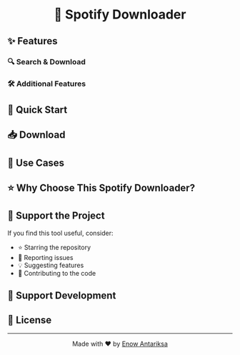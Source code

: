 <h1 align="center">&#127925; Spotify Downloader</h1>

<!-- ... header content ... -->

<h2>&#10024; Features</h2>

<h3>&#128269; Search & Download</h3>

<h3>&#128736; Additional Features</h3>

<h2>&#128640; Quick Start</h2>

<h2>&#128229; Download</h2>

<h2>&#127919; Use Cases</h2>

<h2>&#11088; Why Choose This Spotify Downloader?</h2>

<h2>&#129309; Support the Project</h2>

<p>If you find this tool useful, consider:</p>
<ul>
  <li>&#11088; Starring the repository</li>
  <li>&#128027; Reporting issues</li>
  <li>&#128161; Suggesting features</li>
  <li>&#129309; Contributing to the code</li>
</ul>

<h2>&#128150; Support Development</h2>

<h2>&#128221; License</h2>

<hr>

<p align="center">
  Made with &#10084;&#65039; by <a href="https://github.com/enowdev">Enow Antariksa</a>
</p>

